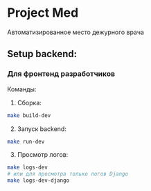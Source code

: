 # Project Med
Автоматизированное место дежурного врача

## Setup backend:

### Для фронтенд разработчиков
Команды:
1) Сборка:
```bash
make build-dev
```
2) Запуск backend:
```bash
make run-dev
```

3) Просмотр логов:
```bash
make logs-dev
# или для просмотра только логов Django
make logs-dev-django
```